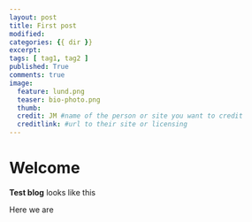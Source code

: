 ```yaml
---
layout: post 
title: First post
modified:
categories: {{ dir }}
excerpt:
tags: [ tag1, tag2 ]
published: True
comments: true
image:
  feature: lund.png
  teaser: bio-photo.png
  thumb:
  credit: JM #name of the person or site you want to credit
  creditlink: #url to their site or licensing
---
```


# Welcome

**Test blog** looks like this

Here we are